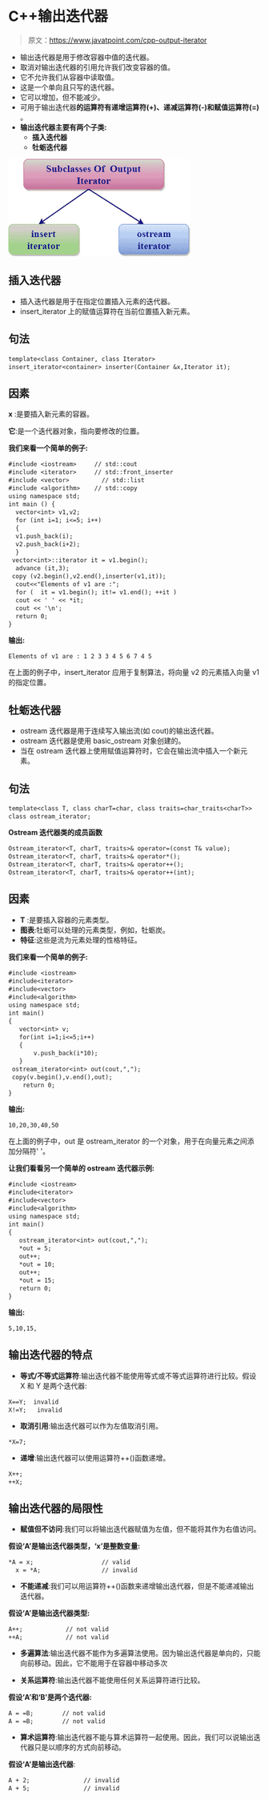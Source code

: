 # C++输出迭代器

> 原文：<https://www.javatpoint.com/cpp-output-iterator>

*   输出迭代器是用于修改容器中值的迭代器。
*   取消对输出迭代器的引用允许我们改变容器的值。
*   它不允许我们从容器中读取值。
*   这是一个单向且只写的迭代器。
*   它可以增加，但不能减少。
*   可用于输出迭代器**的运算符有递增运算符(+)、递减运算符(-)和赋值运算符(=)** 。
*   **输出迭代器主要有两个子类:**
    *   **插入迭代器**
    *   **牡蛎迭代器**

![C++ Output Iterator](img/9cb335a63cb17a561189e35f8e3dc634.png)

## 插入迭代器

*   插入迭代器是用于在指定位置插入元素的迭代器。
*   insert_iterator 上的赋值运算符在当前位置插入新元素。

## 句法

```
template<class Container, class Iterator>
insert_iterator<container> inserter(Container &x,Iterator it);

```

## 因素

**x** :是要插入新元素的容器。

**它**:是一个迭代器对象，指向要修改的位置。

**我们来看一个简单的例子:**

```
#include <iostream>     // std::cout
#include <iterator>     // std::front_inserter
#include <vector>         // std::list
#include <algorithm>    // std::copy
using namespace std;
int main () {
  vector<int> v1,v2;
  for (int i=1; i<=5; i++)
  { 
  v1.push_back(i); 
  v2.push_back(i+2);
  }
 vector<int>::iterator it = v1.begin();
  advance (it,3);
 copy (v2.begin(),v2.end(),inserter(v1,it));
  cout<<"Elements of v1 are :";
  for (  it = v1.begin(); it!= v1.end(); ++it )
  cout << ' ' << *it;
  cout << '\n';
  return 0;
}

```

**输出:**

```
Elements of v1 are : 1 2 3 3 4 5 6 7 4 5

```

在上面的例子中，insert_iterator 应用于复制算法，将向量 v2 的元素插入向量 v1 的指定位置。

## 牡蛎迭代器

*   ostream 迭代器是用于连续写入输出流(如 cout)的输出迭代器。
*   ostream 迭代器是使用 basic_ostream 对象创建的。
*   当在 ostream 迭代器上使用赋值运算符时，它会在输出流中插入一个新元素。

## 句法

```
template<class T, class charT=char, class traits=char_traits<charT>>
class ostream_iterator;

```

**Ostream 迭代器类的成员函数**

```
Ostream_iterator<T, charT, traits>& operator=(const T& value);
Ostream_iterator<T, charT, traits>& operator*();
Ostream_iterator<T, charT, traits>& operator++();
Ostream_iterator<T, charT, traits>& operator++(int);

```

## 因素

*   **T** :是要插入容器的元素类型。
*   **图表**:牡蛎可以处理的元素类型，例如，牡蛎炭。
*   **特征**:这些是流为元素处理的性格特征。

**我们来看一个简单的例子:**

```
#include <iostream>
#include<iterator>
#include<vector>
#include<algorithm>
using namespace std;
int main()
{
   vector<int> v;
   for(int i=1;i<=5;i++)
   {
       v.push_back(i*10);
   }
 ostream_iterator<int> out(cout,",");
 copy(v.begin(),v.end(),out);
    return 0;
}

```

**输出:**

```
10,20,30,40,50

```

在上面的例子中，out 是 ostream_iterator 的一个对象，用于在向量元素之间添加分隔符' '。

**让我们看看另一个简单的 ostream 迭代器示例:**

```
#include <iostream>
#include<iterator>
#include<vector>
#include<algorithm>
using namespace std;
int main()
{
   ostream_iterator<int> out(cout,",");
   *out = 5;
   out++;
   *out = 10;
   out++;
   *out = 15;
   return 0;
}

```

**输出:**

```
5,10,15,

```

## 输出迭代器的特点

*   **等式/不等式运算符**:输出迭代器不能使用等式或不等式运算符进行比较。假设 X 和 Y 是两个迭代器:

```
X==Y;  invalid
X!=Y;   invalid

```

*   **取消引用**:输出迭代器可以作为左值取消引用。

```
*X=7;

```

*   **递增**:输出迭代器可以使用运算符++()函数递增。

```
X++;
++X;

```

## 输出迭代器的局限性

*   **赋值但不访问**:我们可以将输出迭代器赋值为左值，但不能将其作为右值访问。

**假设‘A’是输出迭代器类型，‘x’是整数变量:**

```
*A = x;                   // valid
  x = *A;                 // invalid

```

*   **不能递减**:我们可以用运算符++()函数来递增输出迭代器，但是不能递减输出迭代器。

**假设‘A’是输出迭代器类型:**

```
A++;            // not valid
++A;            // not valid

```

*   **多遍算法**:输出迭代器不能作为多遍算法使用。因为输出迭代器是单向的，只能向前移动。因此，它不能用于在容器中移动多次

*   **关系运算符**:输出迭代器不能使用任何关系运算符进行比较。

**假设‘A’和‘B’是两个迭代器:**

```
A = =B;        // not valid
A = =B;        // not valid

```

*   **算术运算符**:输出迭代器不能与算术运算符一起使用。因此，我们可以说输出迭代器只是以顺序的方式向前移动。

**假设‘A’是输出迭代器**:

```
A + 2;               // invalid
A + 5;               // invalid   

```